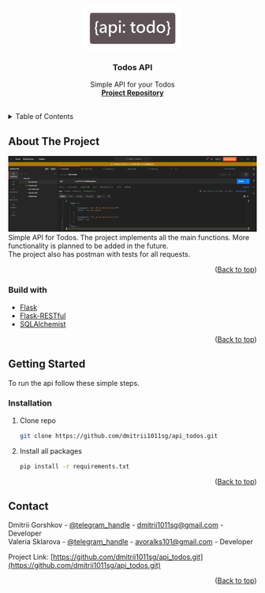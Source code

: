 <div id="top"></div>

<br />
<div align="center">
  <a href="https://github.com/dmitrii1011sg/api_todos.git">
    <img src="doc/logo.png" alt="Logo" width="200" style="margin-top: 30px;">
  </a>

<h3 align="center">Todos API</h3>

  <p align="center">
    Simple API for your Todos
    <br />
    <a href="https://github.com/dmitrii1011sg/api_todos.git"><strong>Project Repository</strong></a>
    <br />
    <br />
  </p>
</div>



<!-- TABLE OF CONTENTS -->
<details>
  <summary>Table of Contents</summary>
  <ol>
    <li>
      <a href="#about-the-project">About The Project</a>
      <ul>
        <li><a href="#built-with">Built With</a></li>
      </ul>
    </li>
    <li>
      <a href="#getting-started">Getting Started</a>
      <ul>
        <li><a href="#installation">Installation</a></li>
      </ul>
    </li>
    <li><a href="#contact">Contact</a></li>
  </ol>
</details>



<!-- ABOUT THE PROJECT -->
## About The Project

<img src="doc/img1.png" alt="screen postman">
Simple API for Todos. The project implements all the main functions. More functionality is planned to be added in the future. </br>
The project also has postman with tests for all requests.
<p align="right">(<a href="#top">Back to top</a>)</p>



### Build with 

* [Flask](https://pypi.org/project/Flask/)
* [Flask-RESTful](https://pypi.org/project/Flask-RESTful/)
* [SQLAlchemist](https://pypi.org/project/SQLAlchemy/)

<p align="right">(<a href="#top">Back to top</a>)</p>



<!-- GETTING STARTED -->
## Getting Started

To run the api follow these simple steps.

### Installation

1. Clone repo 
   ```sh
   git clone https://github.com/dmitrii1011sg/api_todos.git
   ```
2. Install all packages
   ```sh
   pip install -r requirements.txt
   ```


<p align="right">(<a href="#top">Back to top</a>)</p>

<!-- CONTACT -->
## Contact

Dmitrii Gorshkov - [@telegram_handle](https://t.me/dmitrii1011) - dmitrii1011sg@gmail.com - Developer </br>
Valeria Sklarova - [@telegram_handle](https://t.me/chuuiqs) - avoralks101@gmail.com - Developer

Project Link: [https://github.com/dmitrii1011sg/api_todos.git](https://github.com/dmitrii1011sg/api_todos.git)

<p align="right">(<a href="#top">Back to top</a>)</p>

[product-screenshot1]: doc/img1.png
